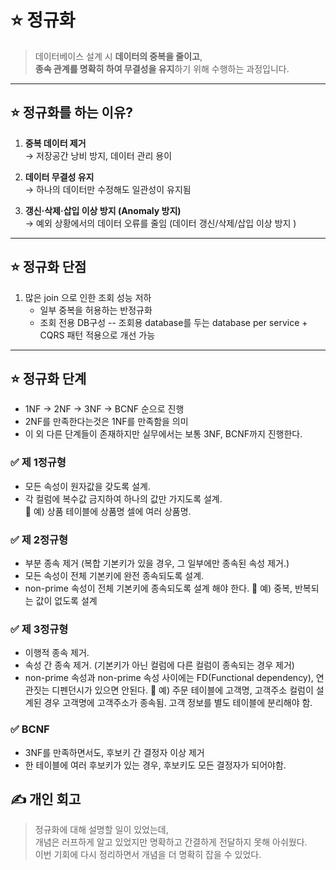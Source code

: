 
# ⭐️ 정규화  
> 데이터베이스 설계 시 **데이터의 중복을 줄이고**,  
> **종속 관계를 명확히 하여 무결성을 유지**하기 위해 수행하는 과정입니다.

---

## ⭐️ 정규화를 하는 이유?
1. **중복 데이터 제거**  
   → 저장공간 낭비 방지, 데이터 관리 용이

2. **데이터 무결성 유지**  
   → 하나의 데이터만 수정해도 일관성이 유지됨

3. **갱신·삭제·삽입 이상 방지 (Anomaly 방지)**  
   → 예외 상황에서의 데이터 오류를 줄임 (데이터 갱신/삭제/삽입 이상 방지 )

---

## ⭐️ 정규화 단점

1. 많은 join 으로 인한 조회 성능 저하  
   - 일부 중복을 허용하는 반정규화
   - 조회 전용 DB구성
     -- 조회용 database를 두는 database per service + CQRS 패턴 적용으로 개선 가능  

---

## ⭐️ 정규화 단계

- 1NF → 2NF → 3NF → BCNF 순으로 진행
- 2NF를 만족한다는것은 1NF를 만족함을 의미
- 이 외 다른 단계들이 존재하지만 실무에서는 보통 3NF, BCNF까지 진행한다. 


### ✅  제 1정규형  
- 모든 속성이 원자값을 갖도록 설계.  
- 각 컬럼에 복수값 금지하여 하나의 값만 가지도록 설계.  
📌 예) 상품 테이블에 상품명 셀에 여러 상품명.

### ✅  제 2정규형  
- 부분 종속 제거 (복합 기본키가 있을 경우, 그 일부에만 종속된 속성 제거.)  
- 모든 속성이 전체 기본키에 완전 종속되도록 설계.
- non-prime 속성이 전체 기본키에 종속되도록 설계 해야 한다. 
📌 예) 중복, 반복되는 값이 없도록 설계

### ✅  제 3정규형  
- 이행적 종속 제거.  
-  속성 간 종속 제거. (기본키가 아닌 컬럼에 다른 컬럼이 종속되는 경우 제거)
-  non-prime 속성과 non-prime 속성 사이에는 FD(Functional dependency), 연관짓는 디펜던시가 있으면 안된다. 
📌 예) 주문 테이블에 고객명, 고객주소 컬럼이 설계된 경우 고객명에 고객주소가 종속됨. 고객 정보를 별도 테이블에 분리해야 함.

### ✅  BCNF  
- 3NF를 만족하면서도, 후보키 간 결정자 이상 제거
- 한 테이블에 여러 후보키가 있는 경우, 후보키도 모든 결정자가 되어야함.


## ✍️ 개인 회고

> 정규화에 대해 설명할 일이 있었는데,  
> 개념은 러프하게 알고 있었지만 명확하고 간결하게 전달하지 못해 아쉬웠다.  
> 이번 기회에 다시 정리하면서 개념을 더 명확히 잡을 수 있었다.

